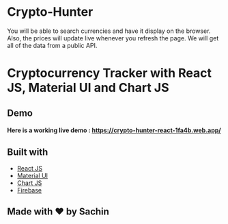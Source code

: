 # Crypto-Hunter
You will be able to search currencies and have it display on the browser. Also, the prices will update live whenever you refresh the page. We will get all of the data from a public API. 

# Cryptocurrency Tracker with React JS, Material UI and Chart JS

## Demo
#### Here is a working live demo :  https://crypto-hunter-react-1fa4b.web.app/

## Built with 

- [React JS](https://reactjs.org/)
- [Material UI](https://v4.mui.com/)
- [Chart JS](https://reactchartjs.github.io/react-chartjs-2/#/)
- [Firebase](https://firebase.google.com/)

## Made with ♥ by Sachin

